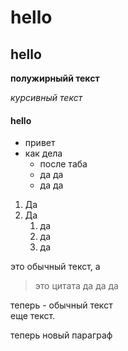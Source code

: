 # hello

## hello

[comment]: <> (это оказывается комментарий)
**полужирныйй текст**

_курсивный текст_

#### hello

- привет
- как дела
  - после таба
  - да да
  - да да

1. Да
1. Да
   1. да
   1. да
   1. да

[comment]: <> (добавил цитату)

это обычный текст, а

> это цитата
> да да да

теперь - обычный текст  
еще текст.

теперь новый параграф
